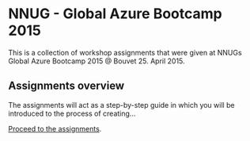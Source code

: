 NNUG - Global Azure Bootcamp 2015
=================================

This is a collection of workshop assignments that were given at NNUGs Global Azure Bootcamp 2015 @ Bouvet 25. April 2015.

## Assignments overview

The assignments will act as a step-by-step guide in which you will be introduced to the process of creating...

[Proceed to the assignments](https://github.com/HenrikWM/NNUG_GAB2015/blob/master/ASSIGNMENTS.md).

